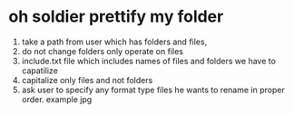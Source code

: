 # oh soldier prettify my folder
1) take a path from user which has folders and files,
2) do not change folders only operate on files
3) include.txt file which includes names of files and folders we have to capatilize
4) capitalize only files and not folders
5) ask user to specify any format type files he wants to rename in proper order. example jpg
